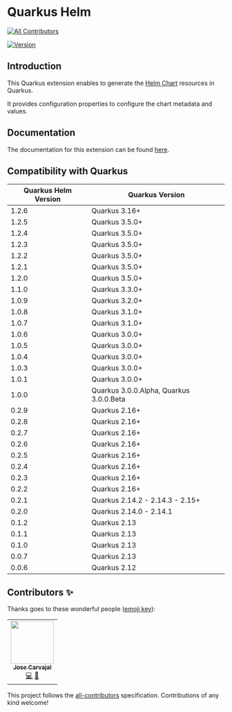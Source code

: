 # Quarkus Helm
<!-- ALL-CONTRIBUTORS-BADGE:START - Do not remove or modify this section -->
[![All Contributors](https://img.shields.io/badge/all_contributors-1-orange.svg?style=flat-square)](#contributors-)
<!-- ALL-CONTRIBUTORS-BADGE:END -->

[![Version](https://img.shields.io/maven-central/v/io.quarkiverse.helm/quarkus-helm?logo=apache-maven&style=flat-square)](https://search.maven.org/artifact/io.quarkiverse.helm/quarkus-helm)

## Introduction

This Quarkus extension enables to generate the [Helm Chart](https://helm.sh/) resources in Quarkus.

It provides configuration properties to configure the chart metadata and values.

## Documentation

The documentation for this extension can be found [here](https://quarkiverse.github.io/quarkiverse-docs/quarkus-helm/dev/index.html).

## Compatibility with Quarkus

| Quarkus Helm Version | Quarkus Version                         |
|----------------------|-----------------------------------------|
| 1.2.6                | Quarkus 3.16+                           |
| 1.2.5                | Quarkus 3.5.0+                          |
| 1.2.4                | Quarkus 3.5.0+                          |
| 1.2.3                | Quarkus 3.5.0+                          |
| 1.2.2                | Quarkus 3.5.0+                          |
| 1.2.1                | Quarkus 3.5.0+                          |
| 1.2.0                | Quarkus 3.5.0+                          |
| 1.1.0                | Quarkus 3.3.0+                          |
| 1.0.9                | Quarkus 3.2.0+                          |
| 1.0.8                | Quarkus 3.1.0+                          |
| 1.0.7                | Quarkus 3.1.0+                          |
| 1.0.6                | Quarkus 3.0.0+                          |
| 1.0.5                | Quarkus 3.0.0+                          |
| 1.0.4                | Quarkus 3.0.0+                          |
| 1.0.3                | Quarkus 3.0.0+                          |
| 1.0.1                | Quarkus 3.0.0+                          |
| 1.0.0                | Quarkus 3.0.0.Alpha, Quarkus 3.0.0.Beta |
| 0.2.9                | Quarkus 2.16+                           |
| 0.2.8                | Quarkus 2.16+                           |
| 0.2.7                | Quarkus 2.16+                           |
| 0.2.6                | Quarkus 2.16+                           |
| 0.2.5                | Quarkus 2.16+                           |
| 0.2.4                | Quarkus 2.16+                           |
| 0.2.3                | Quarkus 2.16+                           |
| 0.2.2                | Quarkus 2.16+                           |
| 0.2.1                | Quarkus 2.14.2 - 2.14.3 - 2.15+         |
| 0.2.0                | Quarkus 2.14.0 - 2.14.1                 |
| 0.1.2                | Quarkus 2.13                            |
| 0.1.1                | Quarkus 2.13                            |
| 0.1.0                | Quarkus 2.13                            |
| 0.0.7                | Quarkus 2.13                            |
| 0.0.6                | Quarkus 2.12                            |

## Contributors ✨

Thanks goes to these wonderful people ([emoji key](https://allcontributors.org/docs/en/emoji-key)):

<!-- ALL-CONTRIBUTORS-LIST:START - Do not remove or modify this section -->
<!-- prettier-ignore-start -->
<!-- markdownlint-disable -->
<table>
  <tr>
    <td align="center"><a href="https://github.com/Sgitario"><img src="https://avatars.githubusercontent.com/u/6310047?v=4&s=100" width="100px;" alt=""/><br /><sub><b>Jose Carvajal</b></sub></a><br /><a href="https://github.com/quarkiverse/quarkus-helm/commits?author=Sgitario" title="Code">💻</a> <a href="#maintenance-sgitario" title="Maintenance">🚧</a></td>
  </tr>
</table>

<!-- markdownlint-restore -->
<!-- prettier-ignore-end -->

<!-- ALL-CONTRIBUTORS-LIST:END -->

This project follows the [all-contributors](https://github.com/all-contributors/all-contributors) specification. Contributions of any kind welcome!
